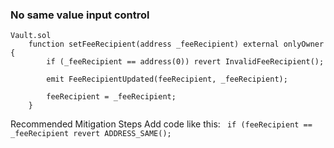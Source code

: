 ###  No same value input control
```
Vault.sol
    function setFeeRecipient(address _feeRecipient) external onlyOwner {
        if (_feeRecipient == address(0)) revert InvalidFeeRecipient();

        emit FeeRecipientUpdated(feeRecipient, _feeRecipient);

        feeRecipient = _feeRecipient;
    }
```
Recommended Mitigation Steps
Add code like this:
``` if (feeRecipient == _feeRecipient revert ADDRESS_SAME();```